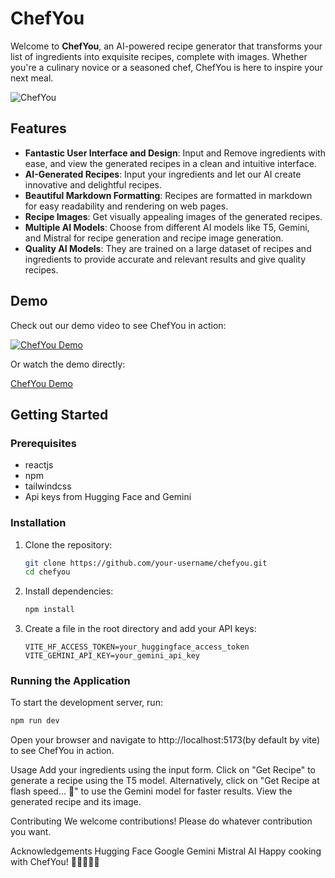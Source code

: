 # ChefYou

Welcome to **ChefYou**, an AI-powered recipe generator that transforms your list of ingredients into exquisite recipes, complete with images. Whether you're a culinary novice or a seasoned chef, ChefYou is here to inspire your next meal.

![ChefYou](https://github.com/user-attachments/assets/6eb52e30-09d7-446f-ac34-c83d368383de)

## Features
- **Fantastic User Interface and Design**: Input and Remove ingredients with ease, and view the generated recipes in a clean and intuitive interface. 
- **AI-Generated Recipes**: Input your ingredients and let our AI create innovative and delightful recipes.
- **Beautiful Markdown Formatting**: Recipes are formatted in markdown for easy readability and rendering on web pages.
- **Recipe Images**: Get visually appealing images of the generated recipes.
- **Multiple AI Models**: Choose from different AI models like T5, Gemini, and Mistral for recipe generation and recipe image generation.
- **Quality AI Models**: They are trained on a large dataset of recipes and ingredients to provide accurate and relevant results and give quality recipes.
## Demo

Check out our demo video to see ChefYou in action:

[![ChefYou Demo](https://img.youtube.com/vi/oaC82F1fnpc/0.jpg)](https://youtu.be/oaC82F1fnpc)

Or watch the demo directly:

[ChefYou Demo](https://github.com/user-attachments/assets/ca0c54a4-c682-475b-922b-7fa0f4ecd4dc)

## Getting Started

### Prerequisites

- reactjs
- npm
- tailwindcss
- Api keys from Hugging Face and Gemini

### Installation

1. Clone the repository:
    ```sh
    git clone https://github.com/your-username/chefyou.git
    cd chefyou
    ```

2. Install dependencies:
    ```sh
    npm install
    ```

3. Create a  file in the root directory and add your API keys:
    ```env
    VITE_HF_ACCESS_TOKEN=your_huggingface_access_token
    VITE_GEMINI_API_KEY=your_gemini_api_key
    ```

### Running the Application

To start the development server, run:
```sh
npm run dev
```

Open your browser and navigate to http://localhost:5173(by default by vite) to see ChefYou in action.

Usage
Add your ingredients using the input form.
Click on "Get Recipe" to generate a recipe using the T5 model.
Alternatively, click on "Get Recipe at flash speed... 🚀" to use the Gemini model for faster results.
View the generated recipe and its image.

Contributing
We welcome contributions! Please do whatever  contribution you want.


Acknowledgements
Hugging Face
Google Gemini
Mistral AI
Happy cooking with ChefYou! 🍳👨‍🍳👩‍🍳
